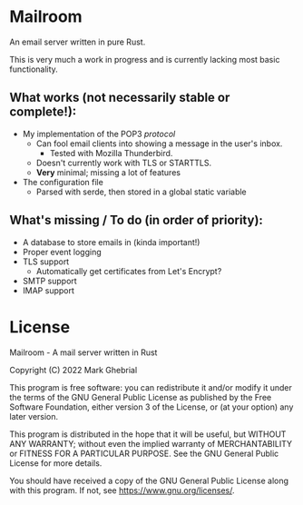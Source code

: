 # Mailroom

An email server written in pure Rust.

This is very much a work in progress and is currently lacking most basic functionality.

## What works (not necessarily stable or complete!):
- My implementation of the POP3 *protocol*
   - Can fool email clients into showing a message in the user's inbox.
      - Tested with Mozilla Thunderbird.
   - Doesn't currently work with TLS or STARTTLS.
   - **Very** minimal; missing a lot of features
- The configuration file
   - Parsed with serde, then stored in a global static variable

## What's missing / To do (in order of priority):
- A database to store emails in (kinda important!)
- Proper event logging
- TLS support
   - Automatically get certificates from Let's Encrypt?
- SMTP support
- IMAP support

# License

Mailroom - A mail server written in Rust

Copyright (C) 2022 Mark Ghebrial

This program is free software: you can redistribute it and/or modify it under the terms of the GNU General Public License as published by the Free Software Foundation, either version 3 of the License, or (at your option) any later version.

This program is distributed in the hope that it will be useful, but WITHOUT ANY WARRANTY; without even the implied warranty of MERCHANTABILITY or FITNESS FOR A PARTICULAR PURPOSE.  See the GNU General Public License for more details.

You should have received a copy of the GNU General Public License along with this program.  If not, see https://www.gnu.org/licenses/.